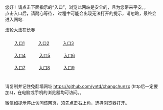 您好！请点击下面指示的“入口”，浏览此网站是安全的，且为您带来平安。。 <br/>
点击入口后，请耐心等待， 过程中可能会出现无法打开的提示，请忽略，最终会进入网站. </br>

法轮大法在长春<br/>
<div style="padding:10px"><a style="margin:20px" target="_blank" href="https://dkv9i4cx4qq95.cloudfront.net/2Qpsp?xlqkm" id="ccLink1" rel="nofollow">入口1</a> <a target="_blank" style="margin:20px" href="https://d4gr5zdwbwu2b.cloudfront.net/2Qpsp?ifzuxgvo" id="ccLink2" rel="nofollow">入口2</a> <a style="margin:20px" target="_blank" href="https://d364z49b1o7p46.cloudfront.net/2Qpsp?vdovzfii" id="ccLink3" rel="nofollow">入口3</a></div>

<div style="padding:10px" ><a style="margin:20px" target="_blank" href="https://dkv9i4cx4qq95.cloudfront.net/2Qpsp?xlqkm" id="ccLink4" rel="nofollow">入口4</a> <a style="margin:20px" href="https://d4gr5zdwbwu2b.cloudfront.net/2Qpsp?ifzuxgvo" target="_blank" id="ccLink5" rel="nofollow">入口5</a> <a style="margin:20px" href="https://d364z49b1o7p46.cloudfront.net/2Qpsp?vdovzfii" target="_blank" id="ccLink6" rel="nofollow">入口6</a></div>

<div style="padding:10px"><a style="margin:20px" target="_blank" href="https://dkv9i4cx4qq95.cloudfront.net/2Qpsp?xlqkm" id="ccLink7" rel="nofollow">入口7</a> <a style="margin:20px" href="https://d4gr5zdwbwu2b.cloudfront.net/2Qpsp?ifzuxgvo" target="_blank" id="ccLink8" rel="nofollow">入口8</a> <a style="margin:20px" target="_blank" href="https://d364z49b1o7p46.cloudfront.net/2Qpsp?vdovzfii" id="ccLink9" rel="nofollow">入口9</a></div>

<br/>



请复制并记住免翻墙网址 https://github.com/yntd/changchunzx (http后一定要加s)，在电脑或手机的浏览器均可访问。。<br/>

微信如提示停止访问该网页，须先点击右上角，选择浏览器打开。
